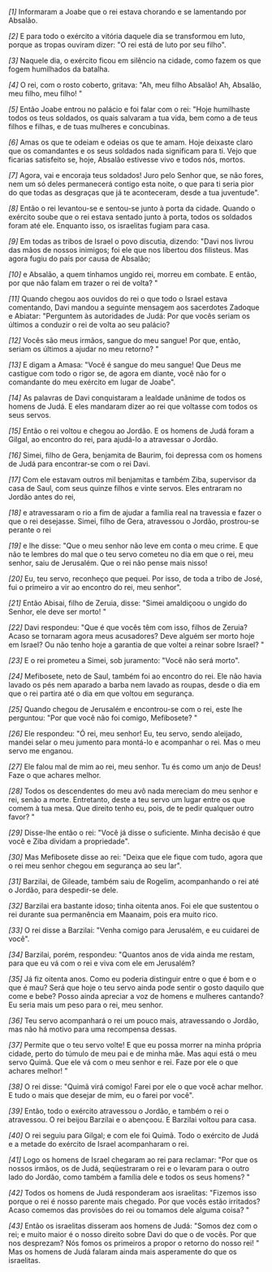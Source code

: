 *[1]* Informaram a Joabe que o rei estava chorando e se lamentando por Absalão.

*[2]* E para todo o exército a vitória daquele dia se transformou em luto, porque as tropas ouviram dizer: "O rei está de luto por seu filho".

*[3]* Naquele dia, o exército ficou em silêncio na cidade, como fazem os que fogem humilhados da batalha.

*[4]* O rei, com o rosto coberto, gritava: "Ah, meu filho Absalão! Ah, Absalão, meu filho, meu filho! "

*[5]* Então Joabe entrou no palácio e foi falar com o rei: "Hoje humilhaste todos os teus soldados, os quais salvaram a tua vida, bem como a de teus filhos e filhas, e de tuas mulheres e concubinas.

*[6]* Amas os que te odeiam e odeias os que te amam. Hoje deixaste claro que os comandantes e os seus soldados nada significam para ti. Vejo que ficarias satisfeito se, hoje, Absalão estivesse vivo e todos nós, mortos.

*[7]* Agora, vai e encoraja teus soldados! Juro pelo Senhor que, se não fores, nem um só deles permanecerá contigo esta noite, o que para ti seria pior do que todas as desgraças que já te aconteceram, desde a tua juventude".

*[8]* Então o rei levantou-se e sentou-se junto à porta da cidade. Quando o exército soube que o rei estava sentado junto à porta, todos os soldados foram até ele. Enquanto isso, os israelitas fugiam para casa.

*[9]* Em todas as tribos de Israel o povo discutia, dizendo: "Davi nos livrou das mãos de nossos inimigos; foi ele que nos libertou dos filisteus. Mas agora fugiu do país por causa de Absalão;

*[10]* e Absalão, a quem tínhamos ungido rei, morreu em combate. E então, por que não falam em trazer o rei de volta? "

*[11]* Quando chegou aos ouvidos do rei o que todo o Israel estava comentando, Davi mandou a seguinte mensagem aos sacerdotes Zadoque e Abiatar: "Perguntem às autoridades de Judá: Por que vocês seriam os últimos a conduzir o rei de volta ao seu palácio?

*[12]* Vocês são meus irmãos, sangue do meu sangue! Por que, então, seriam os últimos a ajudar no meu retorno? "

*[13]* E digam a Amasa: "Você é sangue do meu sangue! Que Deus me castigue com todo o rigor se, de agora em diante, você não for o comandante do meu exército em lugar de Joabe".

*[14]* As palavras de Davi conquistaram a lealdade unânime de todos os homens de Judá. E eles mandaram dizer ao rei que voltasse com todos os seus servos.

*[15]* Então o rei voltou e chegou ao Jordão. E os homens de Judá foram a Gilgal, ao encontro do rei, para ajudá-lo a atravessar o Jordão.

*[16]* Simei, filho de Gera, benjamita de Baurim, foi depressa com os homens de Judá para encontrar-se com o rei Davi.

*[17]* Com ele estavam outros mil benjamitas e também Ziba, supervisor da casa de Saul, com seus quinze filhos e vinte servos. Eles entraram no Jordão antes do rei,

*[18]* e atravessaram o rio a fim de ajudar a família real na travessia e fazer o que o rei desejasse. Simei, filho de Gera, atravessou o Jordão, prostrou-se perante o rei

*[19]* e lhe disse: "Que o meu senhor não leve em conta o meu crime. E que não te lembres do mal que o teu servo cometeu no dia em que o rei, meu senhor, saiu de Jerusalém. Que o rei não pense mais nisso!

*[20]* Eu, teu servo, reconheço que pequei. Por isso, de toda a tribo de José, fui o primeiro a vir ao encontro do rei, meu senhor".

*[21]* Então Abisai, filho de Zeruia, disse: "Simei amaldiçoou o ungido do Senhor, ele deve ser morto! "

*[22]* Davi respondeu: "Que é que vocês têm com isso, filhos de Zeruia? Acaso se tornaram agora meus acusadores? Deve alguém ser morto hoje em Israel? Ou não tenho hoje a garantia de que voltei a reinar sobre Israel? "

*[23]* E o rei prometeu a Simei, sob juramento: "Você não será morto".

*[24]* Mefibosete, neto de Saul, também foi ao encontro do rei. Ele não havia lavado os pés nem aparado a barba nem lavado as roupas, desde o dia em que o rei partira até o dia em que voltou em segurança.

*[25]* Quando chegou de Jerusalém e encontrou-se com o rei, este lhe perguntou: "Por que você não foi comigo, Mefibosete? "

*[26]* Ele respondeu: "Ó rei, meu senhor! Eu, teu servo, sendo aleijado, mandei selar o meu jumento para montá-lo e acompanhar o rei. Mas o meu servo me enganou.

*[27]* Ele falou mal de mim ao rei, meu senhor. Tu és como um anjo de Deus! Faze o que achares melhor.

*[28]* Todos os descendentes do meu avô nada mereciam do meu senhor e rei, senão a morte. Entretanto, deste a teu servo um lugar entre os que comem à tua mesa. Que direito tenho eu, pois, de te pedir qualquer outro favor? "

*[29]* Disse-lhe então o rei: "Você já disse o suficiente. Minha decisão é que você e Ziba dividam a propriedade".

*[30]* Mas Mefibosete disse ao rei: "Deixa que ele fique com tudo, agora que o rei meu senhor chegou em segurança ao seu lar".

*[31]* Barzilai, de Gileade, também saiu de Rogelim, acompanhando o rei até o Jordão, para despedir-se dele.

*[32]* Barzilai era bastante idoso; tinha oitenta anos. Foi ele que sustentou o rei durante sua permanência em Maanaim, pois era muito rico.

*[33]* O rei disse a Barzilai: "Venha comigo para Jerusalém, e eu cuidarei de você".

*[34]* Barzilai, porém, respondeu: "Quantos anos de vida ainda me restam, para que eu vá com o rei e viva com ele em Jerusalém?

*[35]* Já fiz oitenta anos. Como eu poderia distinguir entre o que é bom e o que é mau? Será que hoje o teu servo ainda pode sentir o gosto daquilo que come e bebe? Posso ainda apreciar a voz de homens e mulheres cantando? Eu seria mais um peso para o rei, meu senhor.

*[36]* Teu servo acompanhará o rei um pouco mais, atravessando o Jordão, mas não há motivo para uma recompensa dessas.

*[37]* Permite que o teu servo volte! E que eu possa morrer na minha própria cidade, perto do túmulo de meu pai e de minha mãe. Mas aqui está o meu servo Quimã. Que ele vá com o meu senhor e rei. Faze por ele o que achares melhor! "

*[38]* O rei disse: "Quimã virá comigo! Farei por ele o que você achar melhor. E tudo o mais que desejar de mim, eu o farei por você".

*[39]* Então, todo o exército atravessou o Jordão, e também o rei o atravessou. O rei beijou Barzilai e o abençoou. E Barzilai voltou para casa.

*[40]* O rei seguiu para Gilgal; e com ele foi Quimã. Todo o exército de Judá e a metade do exército de Israel acompanharam o rei.

*[41]* Logo os homens de Israel chegaram ao rei para reclamar: "Por que os nossos irmãos, os de Judá, seqüestraram o rei e o levaram para o outro lado do Jordão, como também a família dele e todos os seus homens? "

*[42]* Todos os homens de Judá responderam aos israelitas: "Fizemos isso porque o rei é nosso parente mais chegado. Por que vocês estão irritados? Acaso comemos das provisões do rei ou tomamos dele alguma coisa? "

*[43]* Então os israelitas disseram aos homens de Judá: "Somos dez com o rei; e muito maior é o nosso direito sobre Davi do que o de vocês. Por que nos desprezam? Nós fomos os primeiros a propor o retorno do nosso rei! " Mas os homens de Judá falaram ainda mais asperamente do que os israelitas.

